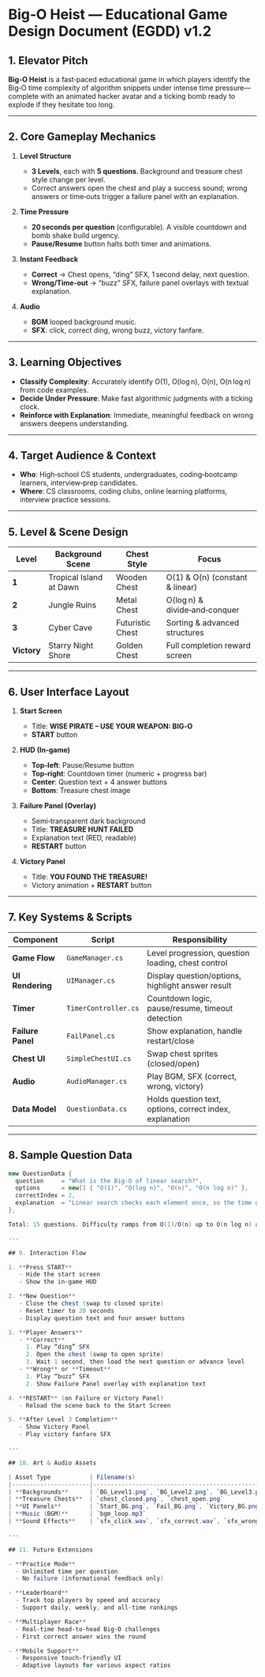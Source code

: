 # Big‑O Heist — Educational Game Design Document (EGDD) v1.2

## 1. Elevator Pitch  
**Big‑O Heist** is a fast‑paced educational game in which players identify the Big‑O time complexity of algorithm snippets under intense time pressure—complete with an animated hacker avatar and a ticking bomb ready to explode if they hesitate too long.

---

## 2. Core Gameplay Mechanics

1. **Level Structure**  
   - **3 Levels**, each with **5 questions**. Background and treasure chest style change per level.  
   - Correct answers open the chest and play a success sound; wrong answers or time‑outs trigger a failure panel with an explanation.  

2. **Time Pressure**  
   - **20 seconds per question** (configurable). A visible countdown and bomb shake build urgency.  
   - **Pause/Resume** button halts both timer and animations.  

3. **Instant Feedback**  
   - **Correct** → Chest opens, “ding” SFX, 1 second delay, next question.  
   - **Wrong/Time‑out** → “buzz” SFX, failure panel overlays with textual explanation.  

4. **Audio**  
   - **BGM** looped background music.  
   - **SFX**: click, correct ding, wrong buzz, victory fanfare.

---

## 3. Learning Objectives

- **Classify Complexity**: Accurately identify O(1), O(log n), O(n), O(n log n) from code examples.  
- **Decide Under Pressure**: Make fast algorithmic judgments with a ticking clock.  
- **Reinforce with Explanation**: Immediate, meaningful feedback on wrong answers deepens understanding.

---

## 4. Target Audience & Context

- **Who**: High‑school CS students, undergraduates, coding‑bootcamp learners, interview‑prep candidates.  
- **Where**: CS classrooms, coding clubs, online learning platforms, interview practice sessions.

---

## 5. Level & Scene Design

| Level   | Background Scene            | Chest Style   | Focus                                  |
|---------|-----------------------------|---------------|----------------------------------------|
| **1**   | Tropical Island at Dawn     | Wooden Chest  | O(1) & O(n) (constant & linear)       |
| **2**   | Jungle Ruins                | Metal Chest   | O(log n) & divide‑and‑conquer          |
| **3**   | Cyber Cave                  | Futuristic Chest | Sorting & advanced structures       |
| **Victory** | Starry Night Shore     | Golden Chest  | Full completion reward screen         |

---

## 6. User Interface Layout

1. **Start Screen**  
   - Title: **WISE PIRATE – USE YOUR WEAPON: BIG‑O**  
   - **START** button  

2. **HUD (In‑game)**  
   - **Top‑left**: Pause/Resume button  
   - **Top‑right**: Countdown timer (numeric + progress bar)  
   - **Center**: Question text + 4 answer buttons  
   - **Bottom**: Treasure chest image  

3. **Failure Panel (Overlay)**  
   - Semi‑transparent dark background  
   - Title: **TREASURE HUNT FAILED**  
   - Explanation text (RED, readable)  
   - **RESTART** button  

4. **Victory Panel**  
   - Title: **YOU FOUND THE TREASURE!**  
   - Victory animation + **RESTART** button  

---

## 7. Key Systems & Scripts

| Component         | Script                  | Responsibility                                        |
|-------------------|-------------------------|-------------------------------------------------------|
| **Game Flow**     | `GameManager.cs`        | Level progression, question loading, chest control    |
| **UI Rendering**  | `UIManager.cs`          | Display question/options, highlight answer result     |
| **Timer**         | `TimerController.cs`    | Countdown logic, pause/resume, timeout detection      |
| **Failure Panel** | `FailPanel.cs`          | Show explanation, handle restart/close                |
| **Chest UI**      | `SimpleChestUI.cs`      | Swap chest sprites (closed/open)                      |
| **Audio**         | `AudioManager.cs`       | Play BGM, SFX (correct, wrong, victory)               |
| **Data Model**    | `QuestionData.cs`       | Holds question text, options, correct index, explanation |

---

## 8. Sample Question Data

```csharp
new QuestionData {
  question     = "What is the Big‑O of linear search?",
  options      = new[] { "O(1)", "O(log n)", "O(n)", "O(n log n)" },
  correctIndex = 2,
  explanation  = "Linear search checks each element once, so the time grows linearly ⇒ O(n)."
},

Total: 15 questions. Difficulty ramps from O(1)/O(n) up to O(n log n) and advanced topics.

---

## 9. Interaction Flow

1. **Press START**  
   - Hide the start screen  
   - Show the in‑game HUD  

2. **New Question**  
   - Close the chest (swap to closed sprite)  
   - Reset timer to 20 seconds  
   - Display question text and four answer buttons  

3. **Player Answers**  
   - **Correct**  
     1. Play “ding” SFX  
     2. Open the chest (swap to open sprite)  
     3. Wait 1 second, then load the next question or advance level  
   - **Wrong** or **Timeout**  
     1. Play “buzz” SFX  
     2. Show Failure Panel overlay with explanation text  

4. **RESTART** (on Failure or Victory Panel)  
   - Reload the scene back to the Start Screen  

5. **After Level 3 Completion**  
   - Show Victory Panel  
   - Play victory fanfare SFX  

---

## 10. Art & Audio Assets

| Asset Type           | Filename(s)                                                         | Folder Path           |
|----------------------|---------------------------------------------------------------------|-----------------------|
| **Backgrounds**      | `BG_Level1.png`, `BG_Level2.png`, `BG_Level3.png`                   | `Assets/Sprites/`     |
| **Treasure Chests**  | `chest_closed.png`, `chest_open.png`                                | `Assets/Sprites/`     |
| **UI Panels**        | `Start_BG.png`, `Fail_BG.png`, `Victory_BG.png`                     | `Assets/Sprites/`     |
| **Music (BGM)**      | `bgm_loop.mp3`                                                      | `Assets/Audio/`       |
| **Sound Effects**    | `sfx_click.wav`, `sfx_correct.wav`, `sfx_wrong.wav`, `sfx_victory.wav` | `Assets/Audio/`   |

---

## 11. Future Extensions

- **Practice Mode**  
  - Unlimited time per question  
  - No failure (informational feedback only)  

- **Leaderboard**  
  - Track top players by speed and accuracy  
  - Support daily, weekly, and all‑time rankings  

- **Multiplayer Race**  
  - Real‑time head‑to‑head Big‑O challenges  
  - First correct answer wins the round  

- **Mobile Support**  
  - Responsive touch‑friendly UI  
  - Adaptive layouts for various aspect ratios  
